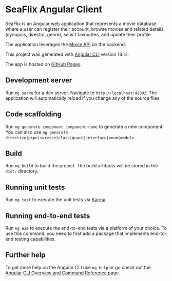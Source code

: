 # SeaFlix Angular Client

SeaFlix is an Angular web application that represents a movie database where a user can register their account, browse movies and related details (synopsis, director, genre), select favourites, and update their profile.

The application leverages the [Movie API](https://movies-myflix-api-84dbf8740f2d.herokuapp.com/documentation.html) on the backend. 

This project was generated with [Angular CLI](https://github.com/angular/angular-cli) version 18.1.1.

The app is hosted on [GitHub Pages](https://vdevhub.github.io/seaFlix-Angular-Client/welcome).

## Development server

Run `ng serve` for a dev server. Navigate to `http://localhost:4200/`. The application will automatically reload if you change any of the source files.

## Code scaffolding

Run `ng generate component component-name` to generate a new component. You can also use `ng generate directive|pipe|service|class|guard|interface|enum|module`.

## Build

Run `ng build` to build the project. The build artifacts will be stored in the `dist/` directory.

## Running unit tests

Run `ng test` to execute the unit tests via [Karma](https://karma-runner.github.io).

## Running end-to-end tests

Run `ng e2e` to execute the end-to-end tests via a platform of your choice. To use this command, you need to first add a package that implements end-to-end testing capabilities.

## Further help

To get more help on the Angular CLI use `ng help` or go check out the [Angular CLI Overview and Command Reference](https://angular.dev/tools/cli) page.
